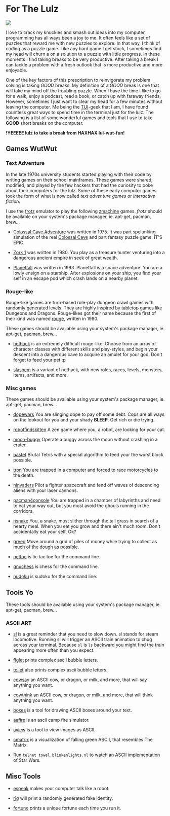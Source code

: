 # For The Lulz
![](https://assets.slugbyte.com/github/misc/for-the-lulz.png)   

I love to crack my knuckles and smash out ideas into my computer, programming has all ways been a joy to me. It often feels like a set of puzzles that reward me with new puzzles to explore. In that way, I think of coding as a puzzle game. Like any hard game I get stuck, I sometimes find my head will churn a on a solution to a puzzle with little progress. In these moments I find taking breaks to be very productive. After taking a break I can tackle a problem with a fresh outlook that is more productive and more enjoyable. 

One of the key factors of this prescription to reinvigorate my problem solving is taking *GOOD* breaks. My definition of a *GOOD* break is one that will take my mind off the troubling puzzle. When I have the time I like to go for a walk, enjoy a podcast, read a book, or catch up with faraway friends. However, sometimes I just want to clear my head for a few minutes without leaving the computer. Me being the [TUI](https://en.wikipedia.org/wiki/Text-based_user_interface)-geek that I am, I have found countless great ways to spend time in the terminal just for the lulz. The following is a list of some wonderful games and tools that I use to take **GOOD** short breaks on the computer.  

**!YEEEEE lulz to take a break from HAXHAX lul-wut-fun!**

## Games WutWut
### Text Adventure
In the late 1970s university students started playing with their code by writing games on their school mainframes. These games were shared, modified, and played by the few hackers that had the curiosity to poke about their computers for the lulz. Some of these early computer games took the form of what is now called *text adventure games* or *interactive fiction*.

I use the [frotz](https://gitlab.com/DavidGriffith/frotz) emulator to play the following [zmachine](https://en.wikipedia.org/wiki/Z-machine) games. *frotz* should be available on your system's package manager, ie. apt-get, pacman, brew... 

* [Colossal Cave Adventure](http://www.catb.org/~esr/open-adventure/) was written in 1975. It was part spelunking simulation of the real [Colossal Cave](https://www.google.com/maps/place/Colossal+Cave+Mountain+Park/@32.0620549,-110.6357057,17z/data=!3m1!4b1!4m5!3m4!1s0x86d668ac8da645bd:0x35a07e7864dd8bb7!8m2!3d32.0620549!4d-110.633517?hl=en) and part fantasy puzzle game. IT'S EPIC.

* [Zork 1](https://if.illuminion.de/infocom.html) was written in 1980. You play as a treasure hunter venturing into a dangerous ancient empire in seek of great wealth.
* [Planetfall](https://github.com/historicalsource/planetfall/blob/master/COMPILED/planetfall.z3) was written in 1983. Planetfall is a space adventure. You are a lowly ensign on a starship. After explosions on your ship, you find your self in an escape pod which crash lands on a nearby planet.

### Rouge-like
Rouge-like games are turn-based role-play dungeon crawl games with randomly generated levels. They are highly inspired by tabletop games like Dungeons and Dragons. Rouge-likes got their name because the first of their kind was named [rouge](https://en.wikipedia.org/wiki/Rogue_(video_game)), written in 1980.

These games should be available using your system's package manager, ie. apt-get, pacman, brew...  

* [nethack](https://nethack.org/) is an extremely difficult rouge-like. Choose from an array of character classes with different skills and play-styles, and begin your descent into a dangerous cave to acquire an amulet for your god. Don't forget to feed your pet :p

* [slashem](http://www.slashem.org/) is a variant of nethack, with new roles, races, levels, monsters, items, artifacts, and more.

### Misc games
These games should be available using your system's package manager, ie. apt-get, pacman, brew...  

* [dopewars](https://dopewars.sourceforge.io/) You are slinging dope to pay off some debt. Cops are all ways on the lookout for you and your shady **BLEEP**. Get rich or die trying. 

* [robotfindskitten](http://robotfindskitten.org/) A zen game where you, a robot, are looking for your cat. 

* [moon-buggy](https://www.seehuhn.de/pages/moon-buggy) Operate a buggy across the moon without crashing in a crater. 

* [bastet](http://fph.altervista.org/prog/bastet.html) Brutal Tetris with a special algorithm to feed your the worst block possible. 

* [tron](http://sshtron.zachlatta.com/) You are trapped in a computer and forced to race motorcycles to the death.

* [ninvaders](http://ninvaders.sourceforge.net/) Pilot a fighter spacecraft and fend off waves of descending aliens with your laser cannons.

* [pacman4console](https://sites.google.com/site/doctormike/pacman.html) You are trapped in a chamber of labyrinths and need to eat your way out, but you must avoid the ghouls running in the corridors. 

* [nsnake](https://github.com/alexdantas/nSnake) You, a snake, must slither through the tall grass in search of a hearty meal. When you eat you grow and there ain't much room. Don't accidentally eat your self, Ok?

* [greed](http://www.catb.org/esr/greed/greed.html) Move around a grid of piles of money while trying to collect as much of the dough as possible.

* [nettoe](http://nettoe.sourceforge.net/) is tic tac toe for the command line.

* [gnuchess](https://www.gnu.org/software/chess/) is chess for the command line.

* [nudoku](https://jubalh.github.io/nudoku/) is sudoku for the command line.

## Tools Yo
These tools should be available using your system's package manager, ie. apt-get, pacman, brew...  
### ASCII ART
* [sl](http://www.tkl.iis.u-tokyo.ac.jp/~toyoda/index_e.html) is a great reminder that you need to slow down. sl stands for steam locomotive. Running sl will trigger an ASCII train animation to chug across your terminal. Because `sl` is `ls` backward you might find the train appearing more often than you expect.

* [figlet](http://www.figlet.org/) prints complex ascii bubble letters.

* [toilet](https://github.com/cacalabs/toilet) also prints complex ascii bubble letters.

* [cowsay](https://web.archive.org/web/20071026043648/http://www.nog.net/~tony/warez/cowsay.shtml) an ASCII cow, or dragon, or milk, and more, that will say anything you want.

* [cowthink](https://web.archive.org/web/20120225123719/http://www.nog.net/~tony/warez/cowsay.shtml) an ASCII cow, or dragon, or milk, and more, that will think anything you want.

* [boxes](https://boxes.thomasjensen.com/) is a tool for drawing ASCII boxes around your text.

* [aafire](http://aa-project.sourceforge.net/) is an ascii camp fire simulator.

* [aview](http://aa-project.sourceforge.net/aview/) is a tool to view images as ASCII. 

* [cmatrix](https://www.asty.org/cmatrix/) is a visualization of falling green ASCII, that resembles The Matrix. 

* Run `telnet towel.blinkenlights.nl` to watch an ASCII implementation of Star Wars.

## Misc Tools
* [espeak](http://espeak.sourceforge.net/) makes your computer talk like a robot.

* [rig](https://github.com/EinBaum/rig) will print a randomly generated fake identity. 

* [fortune](https://www.shlomifish.org/open-source/projects/fortune-mod/) prints a unique fortune each time you run it.
